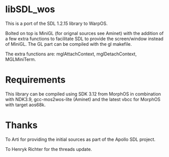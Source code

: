 libSDL_wos
==========

This is a port of the SDL 1.2.15 library to WarpOS.

Bolted on top is MiniGL (for orignal sources see Aminet) with the addition
of a few extra functions to facilitate SDL to provide the screen/window
instead of MiniGL. The GL part can be compiled with the gl makefile.

The extra functions are: mglAttachContext, mglDetachContext, MGLMiniTerm.

# Requirements

This library can be compiled using SDK 3.12 from MorphOS in combination
with NDK3.9, gcc-mos2wos-lite (Aminet) and the latest vbcc for MorphOS with
target aos68k.

# Thanks

To Arti for providing the initial sources as part of the Apollo SDL project.

To Henryk Richter for the threads update.

